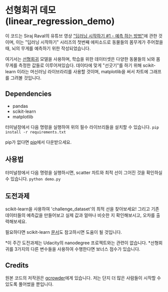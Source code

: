 # 선형회귀 데모 (linear_regression_demo)
이 코드는 Siraj Raval의 유튜브 영상 ["딥러닝 시작하기 #1 - 예측 하는 방법"](https://youtu.be/vOppzHpvTiQ)에 관한 것이며, 이는 "딥러닝 시작하기" 시리즈의 첫번째 에피소드로 동물들의 몸무게가 주어졌을 때, 뇌의 무게를 예측하기 위한 작성되었습니다. 

여기서는 [선형회귀](http://www.statisticssolutions.com/what-is-linear-regression/) 모델을 사용하며, 학습을 위한 데이터셋은 다양한 동물들의 뇌와 몸무게를 측정한 값들로 이루어져있습다. 데이타에 맞게 "선긋기"를 하기 위해 scikit- learn 이라는 머신러닝 라이브라리를 사용할 것이며, matplotlib을 써서 차트에 그래프를 그려볼 것입니다.

## Dependencies

* pandas
* scikit-learn
* matplotlib

터미널창에서 다음 명령을 실행하여 위의 필수 라이브리들을 설치할 수 있습니다.
`pip install -r requirements.txt` 
 
pip가 없다면 [pip](https://pip.pypa.io/en/stable/installing/)에서 다운받으세요. 

## 사용법

터미널창에서 다음 명령을 실행하시면, scatter 차트와 최적 선이 그어진 것을 확인하실 수 있습니다.
`python demo.py`

## 도전과제

scikit-learn을 사용하여 'challenge_dataset'의 최적 선을 찾아보세요! 그리고 기존 데이터들의 예측값을 만들어보고 실제 값과 얼마나 비슷한 지 확인해보시고, 오차를 출력해보세요. 

필요하다면 scikit-learn [문서](http://scikit-learn.org/stable/documentation.html)도 참고하시면 도움이 될 것입니다.

*이 주간 도전과제는  Udacity의 nanodegree 프로젝트와는 관련이 없습니다.
*선형회귀를 3가지의 다른 변수들을 사용하여 수행한다면 보너스 점수가 있습니다.

## Credits

원본 코드의 저작권은 [gcrowder](https://github.com/gcrowder)에게 있습니다. 저는 단지 더 많은 사람들이 시작할 수 있도록 풀어썼을 뿐입니다.
